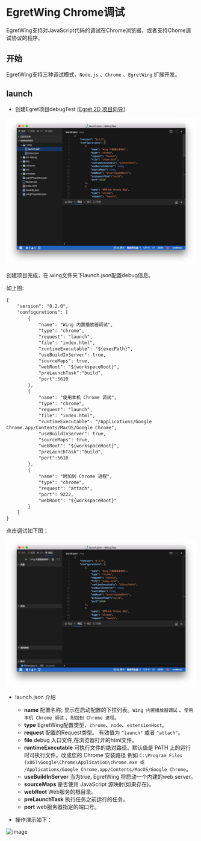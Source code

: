 # EgretWing Chrome调试

EgretWing支持对JavaScript代码的调试在Chrome浏览器，或者支持Chome调试协议的程序。

## 开始
EgretWing支持三种调试模式，`Node.js` 、`Chrome` 、`EgretWing` 扩展开发。


## launch
- 创建Egret项目debugTest [[Egret 2D 项目向导]](http://edn.egret.com/cn/docs/page/956)

![image](573af07f84aea.png)

创建项目完成，在.wing文件夹下launch.json配置debug信息。

如上图:

	{
		"version": "0.2.0",
		"configurations": [
			{
				"name": "Wing 内置播放器调试",
				"type": "chrome",
				"request": "launch",
				"file": "index.html",
				"runtimeExecutable": "${execPath}",
				"useBuildInServer": true,
				"sourceMaps": true,
				"webRoot": "${workspaceRoot}",
				"preLaunchTask":"build",
				"port":5610
			},
			{
				"name": "使用本机 Chrome 调试",
				"type": "chrome",
				"request": "launch",
				"file": "index.html",
				"runtimeExecutable": "/Applications/Google Chrome.app/Contents/MacOS/Google Chrome",
				"useBuildInServer": true,
				"sourceMaps": true,
				"webRoot": "${workspaceRoot}",
				"preLaunchTask":"build",
				"port":5610
			},
			{
				"name": "附加到 Chrome 进程",
				"type": "chrome",
				"request": "attach",
				"port": 9222,
				"webRoot": "${workspaceRoot}"
			}
		]
	}


点击调试如下图：

![image](573af07fc22d4.png)

- launch.json 介绍
	- **name**  配置名称; 显示在启动配置的下拉列表。`Wing 内置播放器调试` 、`使用本机 Chrome 调试` 、`附加到 Chrome 进程`。
	- **type** EgretWing配置类型，`chrome`、`node`、`extensionHost`。
	- **request** 配置的Request类型。 有效值为 `"launch"` 或者 `"attach"`。
	- **file** debug 入口文件,在浏览器打开的html文件。
	- **runtimeExecutable** 可执行文件的绝对路径。默认值是 PATH 上的运行时可执行文件。改成您的 Chrome 安装路径 例如 `C:\Program Files (x86)\Google\Chrome\Application\chrome.exe 或 /Applications/Google Chrome.app/Contents/MacOS/Google Chrome`。
	- **useBuildInServer** 当为true, EgretWing 将启动一个内建的web server。
	- **sourceMaps** 是否使用 JavaScript 源映射(如果存在)。
	- **webRoot** Web服务的根目录。
	- **preLaunchTask** 执行任务之前运行的任务。
	- **port** web服务器指定的端口号。
	
- 操作演示如下：

![image](573af07f2e7ff.gif)